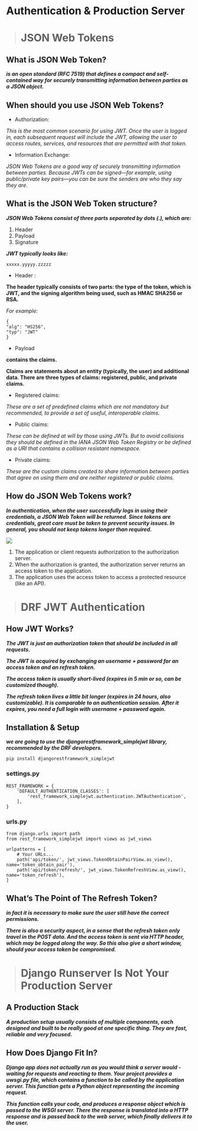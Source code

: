 # Authentication & Production Server

> # JSON Web Tokens

## What is JSON Web Token?

***is an open standard (RFC 7519) that defines a compact and self-contained way for securely transmitting information between parties as a JSON object.*** 

## When should you use JSON Web Tokens? 

* Authorization: 

*This is the most common scenario for using JWT. Once the user is logged in, each subsequent request will include the JWT, allowing the user to access routes, services, and resources that are permitted with that token.* 

* Information Exchange: 

*JSON Web Tokens are a good way of securely transmitting information between parties. Because JWTs can be signed—for example, using public/private key pairs—you can be sure the senders are who they say they are.* 

## What is the JSON Web Token structure? 

***JSON Web Tokens consist of three parts separated by dots (.), which are:*** 

1. Header
2. Payload
3. Signature

***JWT typically looks like:***

    xxxxx.yyyyy.zzzzz

* Header :

**The header typically consists of two parts: the type of the token, which is JWT, and the signing algorithm being used, such as HMAC SHA256 or RSA.**

*For example:* 

    {
    "alg": "HS256",
    "typ": "JWT"
    } 

* Payload 

**contains the claims.**

**Claims are statements about an entity (typically, the user) and additional data. There are three types of claims: registered, public, and private claims.** 

- Registered claims:  

*These are a set of predefined claims which are not mandatory but recommended, to provide a set of useful, interoperable claims.*

- Public claims: 

*These can be defined at will by those using JWTs. But to avoid collisions they should be defined in the IANA JSON Web Token Registry or be defined as a URI that contains a collision resistant namespace.*

- Private claims: 

*These are the custom claims created to share information between parties that agree on using them and are neither registered or public claims.*

## How do JSON Web Tokens work? 

***In authentication, when the user successfully logs in using their credentials, a JSON Web Token will be returned. Since tokens are credentials, great care must be taken to prevent security issues. In general, you should not keep tokens longer than required.***

![](https://cdn2.auth0.com/docs/media/articles/api-auth/client-credentials-grant.png)

1. The application or client requests authorization to the authorization server. 
2. When the authorization is granted, the authorization server returns an access token to the application.
3. The application uses the access token to access a protected resource (like an API). 

> # DRF JWT Authentication

## How JWT Works? 

***The JWT is just an authorization token that should be included in all requests.***

***The JWT is acquired by exchanging an username + password for an access token and an refresh token.***

***The access token is usually short-lived (expires in 5 min or so, can be customized though).***

***The refresh token lives a little bit longer (expires in 24 hours, also customizable). It is comparable to an authentication session. After it expires, you need a full login with username + password again.***

## Installation & Setup 

***we are going to use the djangorestframework_simplejwt library, recommended by the DRF developers.***

    pip install djangorestframework_simplejwt

### settings.py 

    REST_FRAMEWORK = {
        'DEFAULT_AUTHENTICATION_CLASSES': [
            'rest_framework_simplejwt.authentication.JWTAuthentication',
        ],
    }
### urls.py 

    from django.urls import path
    from rest_framework_simplejwt import views as jwt_views

    urlpatterns = [
        # Your URLs...
        path('api/token/', jwt_views.TokenObtainPairView.as_view(), name='token_obtain_pair'),
        path('api/token/refresh/', jwt_views.TokenRefreshView.as_view(), name='token_refresh'),
    ]

## What’s The Point of The Refresh Token? 

***in fact it is necessary to make sure the user still have the correct permissions.***

***There is also a security aspect, in a sense that the refresh token only travel in the POST data. And the access token is sent via HTTP header, which may be logged along the way. So this also give a short window, should your access token be compromised.***

> # Django Runserver Is Not Your Production Server 

## A Production Stack 

***A production setup usually consists of multiple components, each designed and built to be really good at one specific thing. They are fast, reliable and very focused.***

## How Does Django Fit In? 

***Django app does not actually run as you would think a server would - waiting for requests and reacting to them. Your project provides a uwsgi.py file, which contains a function to be called by the application server. This function gets a Python object representing the incoming request.***

***This function calls your code, and produces a response object which is passed to the WSGI server. There the response is translated into a HTTP response and is passed back to the web server, which finally delivers it to the user.***
